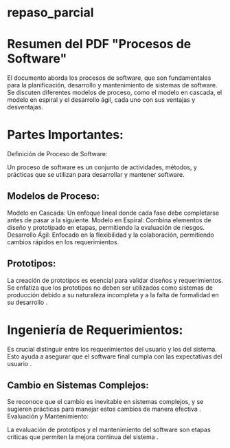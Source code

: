 # repaso_parcial
# Resumen del PDF "Procesos de Software"
El documento aborda los procesos de software, que son fundamentales para la planificación, desarrollo y mantenimiento de sistemas de software. Se discuten diferentes modelos de proceso, como el modelo en cascada, el modelo en espiral y el desarrollo ágil, cada uno con sus ventajas y desventajas.

# Partes Importantes:
Definición de Proceso de Software:

Un proceso de software es un conjunto de actividades, métodos,
y prácticas que se utilizan para desarrollar y mantener software.

## Modelos de Proceso:

Modelo en Cascada: Un enfoque lineal donde cada fase debe completarse antes de pasar a la siguiente.
Modelo en Espiral: Combina elementos de diseño y prototipado en etapas, permitiendo la evaluación de riesgos.
Desarrollo Ágil: Enfocado en la flexibilidad y la colaboración, permitiendo cambios rápidos en los requerimientos.
## Prototipos:

La creación de prototipos es esencial para validar diseños y requerimientos. Se enfatiza que los prototipos no deben ser utilizados como sistemas de producción debido a su naturaleza incompleta y a la falta de formalidad en su desarrollo .
# Ingeniería de Requerimientos:

Es crucial distinguir entre los requerimientos del usuario y los del sistema. Esto ayuda a asegurar que el software final cumpla con las expectativas del usuario .
## Cambio en Sistemas Complejos:

Se reconoce que el cambio es inevitable en sistemas complejos, y se sugieren prácticas para manejar estos cambios de manera efectiva .
Evaluación y Mantenimiento:

La evaluación de prototipos y el mantenimiento del software son etapas críticas que permiten la mejora continua del sistema .